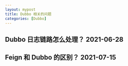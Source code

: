```yaml
---
layout: mypost
title: Dubbo 相关的问题
categories: [Dubbo]
---
```


## Dubbo 日志链路怎么处理？ 2021-06-28

## Feign 和 Dubbo 的区别？ 2021-07-15